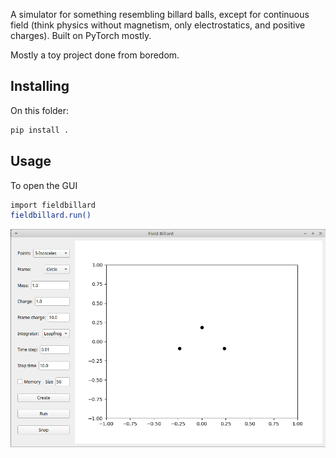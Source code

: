 A simulator for something resembling billard balls, except for continuous field 
(think physics without magnetism, only electrostatics, and positive charges). 
Built on PyTorch mostly.

Mostly a toy project done from boredom.


## Installing
On this folder:
```sh
pip install .
```

## Usage
To open the GUI
```sh
import fieldbillard
fieldbillard.run()
```

![Alt text](docs/figs/examplegui.png?raw=true "GUI")